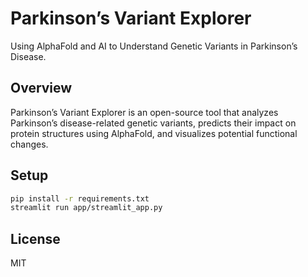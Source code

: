 # Parkinson’s Variant Explorer

Using AlphaFold and AI to Understand Genetic Variants in Parkinson’s Disease.

## Overview
Parkinson’s Variant Explorer is an open-source tool that analyzes Parkinson’s disease-related genetic variants, predicts their impact on protein structures using AlphaFold, and visualizes potential functional changes.

## Setup
```bash
pip install -r requirements.txt
streamlit run app/streamlit_app.py
```

## License
MIT
